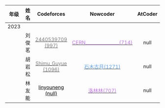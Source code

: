 | 年级 | 姓名 | Codeforces | Nowcoder | AtCoder |
| :---: | :---: | :---: | :---: | :---: |
| 2023 |  |  |  |  |
|  | 刘俊茗 | [ <font color=#808080>2440539709 (997)</font>](https://codeforces.com/profile/2440539709) | [<font color=#c177e7>CERN_______________(714)</font>](https://ac.nowcoder.com/acm/contest/rating-index?searchUserName=CERN_______________) | null | null | 
|  | 胡岩松 | [ <font color=#808080>Shimu_Guyue (1096)</font>](https://codeforces.com/profile/Shimu_Guyue) | [<font color=#5ea1f4>石木古月(1271)</font>](https://ac.nowcoder.com/acm/contest/rating-index?searchUserName=石木古月) | null | null | 
|  | 林友能 | [ <font color=#0000>linyouneng (null)</font>](https://codeforces.com/profile/linyouneng) | [<font color=#c177e7>洛林林(707)</font>](https://ac.nowcoder.com/acm/contest/rating-index?searchUserName=洛林林) | null | null | 
